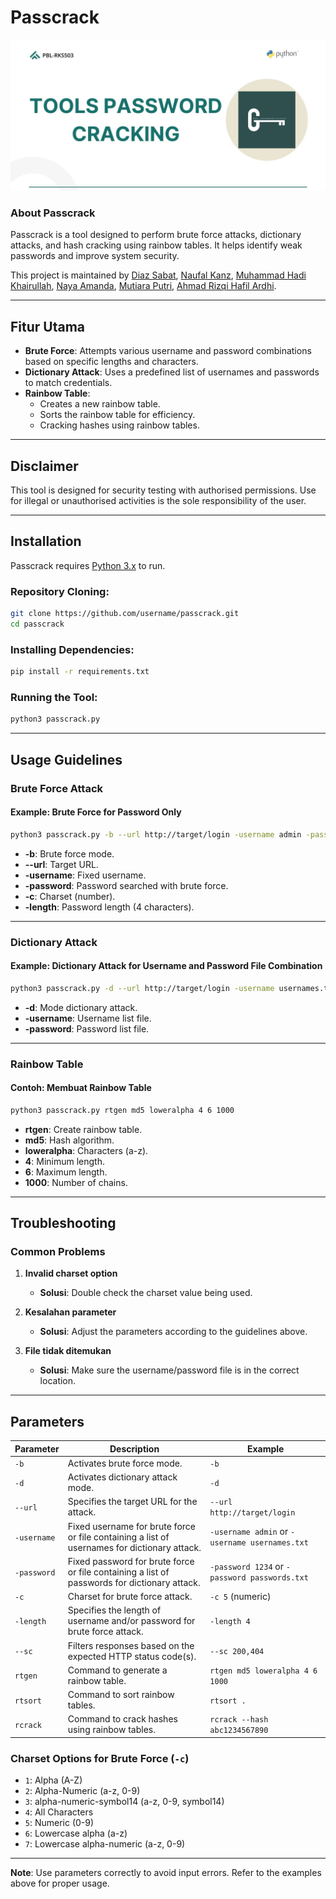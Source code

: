 # Passcrack

![Passcrack Logo](passcrack.jpg)

### About Passcrack

Passcrack is a tool designed to perform brute force attacks, dictionary attacks, and hash cracking using rainbow tables. It helps identify weak passwords and improve system security.

This project is maintained by [Diaz Sabat](http://diaz-afk.site/), [Naufal Kanz](https://twitter.com/Jhaddix), [Muhammad Hadi Khairullah](https://github.com/ItsIgnacioPortal), [Naya Amanda](https://blog.g0tmi1k.com/), [Mutiara Putri](https://blog.g0tmi1k.com/), [Ahmad Rizqi Hafil Ardhi](https://blog.g0tmi1k.com/).

---

## Fitur Utama

- **Brute Force**: Attempts various username and password combinations based on specific lengths and characters.
- **Dictionary Attack**: Uses a predefined list of usernames and passwords to match credentials.
- **Rainbow Table**:
  - Creates a new rainbow table.
  - Sorts the rainbow table for efficiency.
  -  Cracking hashes using rainbow tables.

---

## Disclaimer

This tool is designed for security testing with authorised permissions. Use for illegal or unauthorised activities is the sole responsibility of the user.

---

## Installation

Passcrack requires [Python 3.x](https://www.python.org/downloads/) to run.

### Repository Cloning:
```sh
git clone https://github.com/username/passcrack.git
cd passcrack
```

### Installing Dependencies:
```sh
pip install -r requirements.txt
```

### Running the Tool:
```sh
python3 passcrack.py
```

---

## Usage Guidelines

### Brute Force Attack

#### Example: Brute Force for Password Only
```sh
python3 passcrack.py -b --url http://target/login -username admin -password -c 5 -length 4
```

- **-b**: Brute force mode.
- **--url**: Target URL.
- **-username**: Fixed username.
- **-password**: Password searched with brute force.
- **-c**: Charset (number).
- **-length**: Password length (4 characters).

---

### Dictionary Attack

#### Example: Dictionary Attack for Username and Password File Combination
```sh
python3 passcrack.py -d --url http://target/login -username usernames.txt -password passwords.txt
```

- **-d**: Mode dictionary attack.
- **-username**: Username list file.
- **-password**: Password list file.

---

### Rainbow Table

#### Contoh: Membuat Rainbow Table
```sh
python3 passcrack.py rtgen md5 loweralpha 4 6 1000
```

- **rtgen**: Create rainbow table.
- **md5**: Hash algorithm.
- **loweralpha**: Characters (a-z).
- **4**: Minimum length.
- **6**: Maximum length.
- **1000**: Number of chains.

---

## Troubleshooting

### Common Problems

1. **Invalid charset option**
   - **Solusi**: Double check the charset value being used.

2. **Kesalahan parameter**
   - **Solusi**: Adjust the parameters according to the guidelines above.

3. **File tidak ditemukan**
   - **Solusi**: Make sure the username/password file is in the correct location.

---

## Parameters

| Parameter          | Description                                                                                 | Example                                             |
|--------------------|---------------------------------------------------------------------------------------------|-----------------------------------------------------|
| `-b`               | Activates brute force mode.                                                                 | `-b`                                               |
| `-d`               | Activates dictionary attack mode.                                                           | `-d`                                               |
| `--url`            | Specifies the target URL for the attack.                                                    | `--url http://target/login`                        |
| `-username`        | Fixed username for brute force or file containing a list of usernames for dictionary attack. | `-username admin` or `-username usernames.txt`     |
| `-password`        | Fixed password for brute force or file containing a list of passwords for dictionary attack. | `-password 1234` or `-password passwords.txt`      |
| `-c`               | Charset for brute force attack.                                                             | `-c 5` (numeric)                                   |
| `-length`          | Specifies the length of username and/or password for brute force attack.                    | `-length 4`                                        |
| `--sc`             | Filters responses based on the expected HTTP status code(s).                                | `--sc 200,404`                                     |
| `rtgen`            | Command to generate a rainbow table.                                                        | `rtgen md5 loweralpha 4 6 1000`                    |
| `rtsort`           | Command to sort rainbow tables.                                                             | `rtsort .`                                         |
| `rcrack`           | Command to crack hashes using rainbow tables.                                               | `rcrack --hash abc1234567890`                      |

### Charset Options for Brute Force (`-c`)
- `1`: Alpha (A-Z)
- `2`: Alpha-Numeric (a-z, 0-9)
- `3`: alpha-numeric-symbol14 (a-z, 0-9, symbol14)
- `4`: All Characters
- `5`: Numeric (0-9)
- `6`: Lowercase alpha (a-z)
- `7`: Lowercase alpha-numeric (a-z, 0-9)

---

**Note**: Use parameters correctly to avoid input errors. Refer to the examples above for proper usage.
